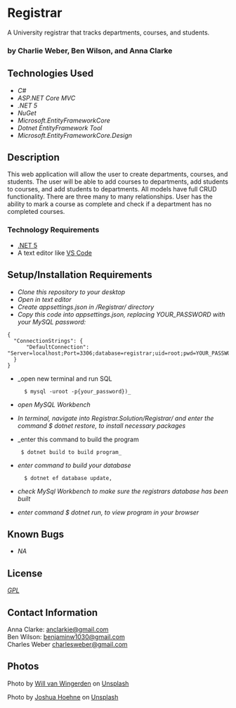 # Registrar

A University registrar that tracks departments, courses, and students.

### by Charlie Weber, Ben Wilson, and Anna Clarke

## Technologies Used

* _C#_
* _ASP.NET Core MVC_
* _.NET 5_
* _NuGet_
* _Microsoft.EntityFrameworkCore_
* _Dotnet EntityFramework Tool_
* _Microsoft.EntityFrameworkCore.Design_


## Description
This web application will allow the user to create departments, courses, and students. The user will be able to add courses to departments, add students to courses, and add students to departments. All models have full CRUD functionality. There are three many to many relationships. User has the ability to mark a course as complete and check if a department has no completed courses.


### Technology Requirements

* [.NET 5](https://dotnet.microsoft.com/download/dotnet/5.0)
* A text editor like [VS Code](https://code.visualstudio.com/)

## Setup/Installation Requirements

* _Clone this repository to your desktop_
* _Open in text editor_
* _Create appsettings.json in /Registrar/ directory_
* _Copy this code into appsettings.json, replacing YOUR_PASSWORD with your MySQL password:_
```
{
  "ConnectionStrings": {
      "DefaultConnection": "Server=localhost;Port=3306;database=registrar;uid=root;pwd=YOUR_PASSWORD;"
  }
}
```
* _open new terminal and run SQL 

        $ mysql -uroot -p{your_password})_
* _open MySQL Workbench_
* _In terminal, navigate into Registrar.Solution/Registrar/ and enter the command $ dotnet restore, to install necessary packages_
* _enter this command to build the program

       $ dotnet build to build program_
* _enter command to build your database_

        $ dotnet ef database update,
* _check MySql Workbench to make sure the registrars database has been built_
* _enter command $ dotnet run, to view program in your browser_

  

## Known Bugs

* _NA_

## License
_[GPL](https://opensource.org/licenses/gpl-license)_

## Contact Information

Anna Clarke: <anclarkie@gmail.com>  
Ben Wilson: <benjaminw1030@gmail.com>  
Charles Weber <charlesweber@gmail.com>

## Photos
Photo by <a href="https://unsplash.com/@willvanw?utm_source=unsplash&utm_medium=referral&utm_content=creditCopyText">Will van Wingerden</a> on <a href="https://unsplash.com/s/photos/library?utm_source=unsplash&utm_medium=referral&utm_content=creditCopyText">Unsplash</a>

Photo by <a href="https://unsplash.com/@mrthetrain?utm_source=unsplash&utm_medium=referral&utm_content=creditCopyText">Joshua Hoehne</a> on <a href="https://unsplash.com/s/photos/graduation?utm_source=unsplash&utm_medium=referral&utm_content=creditCopyText">Unsplash</a>